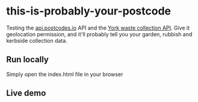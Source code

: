# this-is-probably-your-postcode
Testing the [api.postcodes.io](https://api.postcodes.io) API and the [York waste collection API](https://data.yorkopendata.org/dataset/waste-collection-lookup/resource/91b2852b-c779-4f4d-9ef4-3c2fdfa2a565). Give it geolocation permission, and it'll probably tell you your garden, rubbish and kerbside collection data.

## Run locally
Simply open the index.html file in your browser

## Live demo

